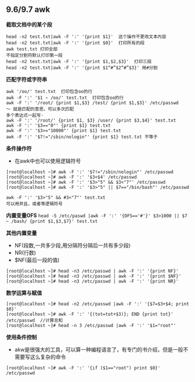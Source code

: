 ## 9.6/9.7 awk
**截取文档中的某个段**
```
head -n2 test.txt|awk -F ':' '{print $1}'  这个操作不更改文本内容
head -n2 test.txt|awk -F ':' '{print $0}'  打印所有的段
awk test.txt 打印全部
不指定分割符默认打印第一段
head -n2 test.txt|awk -F ':' '{print $1,$2,$3}'  打印三段
head -n2 test.txt|awk -F ':' '{print $1“#”$2“#”$3}' 用#分割
```

**匹配字符或字符串**
```
awk '/oo/' test.txt  打印包含oo的行
awk -F ':' '$1 ~ /oo/' test.txt  打印包含oo的行 
awk -F ':' '/root/ {print $1,$3} /test/ {print $1,$3}' /etc/passwd   ～ 就是匹配的意思，可以多次匹配
多个表达式一起写·
awk -F ':' '/root/' {print $1, $3} /user/ {print $3,$4}' test.txt
awk -F ':' '$3=="0"' {print $1} test.txt
awk -F ':' '$3>="10000"' {print $1} test.txt
awk -F ':' '$7!="/sbin/nologin"' {print $1} test.txt 不等于
```

**条件操作符**
* 在awk中也可以使用逻辑符号
```
[root@localhost ~]# awk -F ':' '$7!="/sbin/nologin"' /etc/passwd
[root@localhost ~]# awk -F ':' '$3<$4' /etc/passwd
[root@localhost ~]# awk -F ':' '$3>"5" && $3<"7"' /etc/passwd
[root@localhost ~]# awk -F ':' '$3>"5" || $7=="/bin/bash"' /etc/passwd

awk -F ':' '$3>"5" && #3<"7"' test.txt
可以用并且，或者等逻辑符号
```



**内置变量OFS**
`head -5 /etc/paswd |awk -F ':' '{OFS=='#'}' $3>1000 || $7 ~ /bash/ {print $1,$3,$7}' test.txt`


**其他内置变量**
* NF(段数,一共多少段,用分隔符分隔后一共有多少段)   
* NR(行数)
* $NF(最后一段的值)

```
[root@localhost ~]# head -n3 /etc/passwd | awk -F ':' '{print NF}'
[root@localhost ~]# head -n3 /etc/passwd | awk -F ':' '{print $NF}'
[root@localhost ~]# head -n3 /etc/passwd | awk -F ':' '{print NR}'
```

**数学运算与赋值**
```
[root@localhost ~]# head -n2 /etc/passwd |awk -F ':' '{$7=$3+$4; print $0}'
[root@localhost ~]# awk -F ':' '{(tot=tot+$3)}; END {print tot}' /etc/passwd  //计算总和
[root@localhost ~]# head -n 3 /etc/passwd |awk -F ':' '$1="root"'
```

**使用条件控制**
* akw是很强大的工具，可以算一种编程语言了，有专门的书介绍，但是一般不需要写这么复杂的命令
```
[root@localhost ~]# awk -F ':' '{if ($1=="root") print $0}' /etc/passwd
``` 





